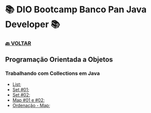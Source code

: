 # 📚 DIO Bootcamp Banco Pan Java Developer 📚

### [🔙 **VOLTAR**](../../../../../)

## **Programação Orientada a Objetos**

### **Trabalhando com Collections em Java**

- [List](/Bootcamp-Banco-Pan-Java-%20Developer/Modulo-3/POO/List/src/br/com/dio/collection/list/ExemploList.java);
- [Set #01](/Bootcamp-Banco-Pan-Java-%20Developer/Modulo-3/POO/List/src/br/com/dio/collection/set/ExemploSet.java);
- [Set #02](/Bootcamp-Banco-Pan-Java-%20Developer/Modulo-3/POO/List/src/br/com/dio/collection/set/ExemploOrdenacaoSet.java);
- [Map #01 e #02](/Bootcamp-Banco-Pan-Java-%20Developer/Modulo-3/POO/List/src/br/com/dio/collection/map/ExemploMap.java);
- [Ordenação - Map](/Bootcamp-Banco-Pan-Java-%20Developer/Modulo-3/POO/List/src/br/com/dio/collection/map/ExemploOrdenacaoMap.java);

&nbsp;
